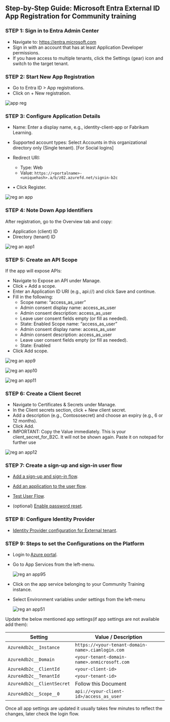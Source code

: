 ## Step-by-Step Guide: Microsoft Entra External ID App Registration for Community training 

### STEP 1: Sign in to Entra Admin Center 
* Navigate to: https://entra.microsoft.com 
* Sign in with an account that has at least Application Developer permissions. 
* If you have access to multiple tenants, click the Settings (gear) icon and switch to the target tenant. 

### STEP 2: Start New App Registration 
* Go to Entra ID > App registrations. 
* Click on + New registration. 

![app reg](../../media/enapp1.png)

### STEP 3: Configure Application Details 

* Name: Enter a display name, e.g., identity-client-app or Fabrikam Learning. 
* Supported account types: Select Accounts in this organizational directory only (Single tenant). [For Social logins] 
* Redirect URI: 
   * Type: Web 
   * Value: `https://<portalname>-<uniquehash>.a/b/z02.azurefd.net/signin-b2c`

* • Click Register. 

![reg an app](../../media/enapp2.png)


### STEP 4: Note Down App Identifiers 

After registration, go to the Overview tab and copy: 

* Application (client) ID 
* Directory (tenant) ID

![reg an app1](../../media/enapp3.png)

### STEP 5: Create an API Scope 
If the app will expose APIs: 
*  Navigate to Expose an API under Manage. 
*  Click + Add a scope. 
*  Enter an Application ID URI (e.g., api://<client-id>) and click Save and 
continue. 
* Fill in the following: 
   * Scope name: “access_as_user” 
   * Admin consent display name: access_as_user 
   * Admin consent description: access_as_user 
   * Leave user consent fields empty (or fill as needed). 
   * State: Enabled Scope name: “access_as_user” 
   * Admin consent display name: access_as_user 
   * Admin consent description: access_as_user 
   * Leave user consent fields empty (or fill as needed). 
   * State: Enabled 
* Click Add scope.

![reg an app9](../../media/enapp4.png)

![reg an app10](../../media/enapp5.png)

![reg an app11](../../media/enapp6.png)


### STEP 6: Create a Client Secret 
* Navigate to Certificates & Secrets under Manage. 
* In the Client secrets section, click + New client secret. 
* Add a description (e.g., Contososecret) and choose an expiry (e.g., 6 or 12 
months). 
* Click Add. 
* IMPORTANT: Copy the Value immediately. This is your client_secret_for_B2C. It 
will not be shown again. Paste it on notepad for further use

![reg an app12](../../media/enapp7.png)


### STEP 7: Create a sign-up and sign-in user flow 

* [Add a sign-up and sign-in flow](https://learn.microsoft.com/en-us/entra/external-id/customers/how-to-user-flow-sign-up-sign-in-customers). 

* [Add an application to the user flow](https://learn.microsoft.com/en-us/entra/external-id/customers/how-to-user-flow-add-application). 

* [Test User Flow](https://learn.microsoft.com/en-us/entra/external-id/customers/how-to-test-user-flows). 

* (optional) [Enable password reset](https://learn.microsoft.com/en-us/entra/external-id/customers/how-to-enable-password-reset-customers).


### STEP 8: Configure Identity Provider 

* [Identity Provider configuration for External tenant](https://learn.microsoft.com/en-us/entra/external-id/customers/concept-authentication-methods-customers).

### STEP 9: Steps to set the Configurations on the Platform 

* Login to [Azure portal](https://www.portal.azure.com/). 

* Go to App Services from the left-menu.

  ![reg an app95](../../media/enapp8.png)


* Click on the app service belonging to your Community Training instance. 

* Select Environment variables under settings from the left-menu

  ![reg an app51](../../media/enapp9.png)


Update the below mentioned app settings(if app settings are not available add them):

| Setting                     | Value / Description                                        |
|----------------------------|-------------------------------------------------------------|
| `AzureAdb2c__Instance`     | `https://<your-tenant-domain-name>.ciamlogin.com`          |
| `AzureAdb2c__Domain`       | `<your-tenant-domain-name>.onmicrosoft.com`                |
| `AzureAdb2c__ClientId`     | `<your-client-id>`                                         |
| `AzureAdb2c__TenantId`     | `<your-tenant-id>`                                         |
| `AzureAdb2c__ClientSecret` | Follow this Document                                       |
| `AzureAdb2c__Scope__0`     | `api://<your-client-id>/access_as_user`                   |


Once all app settings are updated it usually takes few minutes to reflect the changes, later check the login flow. 



